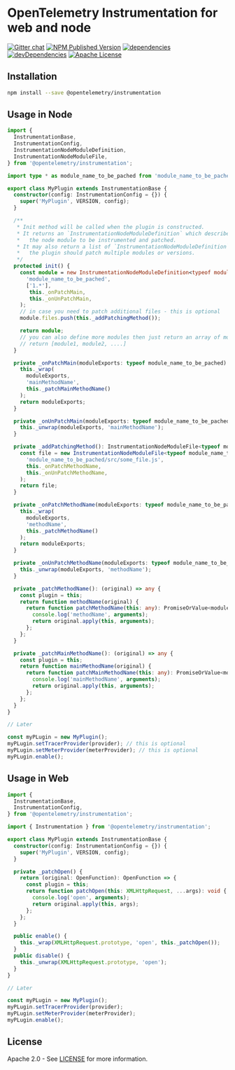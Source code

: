 # OpenTelemetry Instrumentation for web and node

[![Gitter chat][gitter-image]][gitter-url]
[![NPM Published Version][npm-img]][npm-url]
[![dependencies][dependencies-image]][dependencies-url]
[![devDependencies][devDependencies-image]][devDependencies-url]
[![Apache License][license-image]][license-image]

## Installation

```bash
npm install --save @opentelemetry/instrumentation
```

## Usage in Node

```typescript
import {
  InstrumentationBase,
  InstrumentationConfig,
  InstrumentationNodeModuleDefinition,
  InstrumentationNodeModuleFile,
} from '@opentelemetry/instrumentation';

import type * as module_name_to_be_pached from 'module_name_to_be_pached';

export class MyPlugin extends InstrumentationBase {
  constructor(config: InstrumentationConfig = {}) {
    super('MyPlugin', VERSION, config);
  }

  /**
   * Init method will be called when the plugin is constructed.
   * It returns an `InstrumentationNodeModuleDefinition` which describes
   *   the node module to be instrumented and patched.
   * It may also return a list of `InstrumentationNodeModuleDefinition`s if
   *   the plugin should patch multiple modules or versions.
   */
  protected init() {
    const module = new InstrumentationNodeModuleDefinition<typeof module_name_to_be_pached>(
      'module_name_to_be_pached',
      ['1.*'],
       this._onPatchMain,
       this._onUnPatchMain,
    );
    // in case you need to patch additional files - this is optional
    module.files.push(this._addPatchingMethod());

    return module;
    // you can also define more modules then just return an array of modules
    // return [module1, module2, ....]
  }

  private _onPatchMain(moduleExports: typeof module_name_to_be_pached) {
    this._wrap(
      moduleExports,
      'mainMethodName',
      this._patchMainMethodName()
    );
    return moduleExports;
  }

  private _onUnPatchMain(moduleExports: typeof module_name_to_be_pached) {
    this._unwrap(moduleExports, 'mainMethodName');
  }

  private _addPatchingMethod(): InstrumentationNodeModuleFile<typeof module_name_to_be_pached> {
    const file = new InstrumentationNodeModuleFile<typeof module_name_to_be_pached>(
      'module_name_to_be_pached/src/some_file.js',
      this._onPatchMethodName,
      this._onUnPatchMethodName,
    );
    return file;
  }

  private _onPatchMethodName(moduleExports: typeof module_name_to_be_pached) {
    this._wrap(
      moduleExports,
      'methodName',
      this._patchMethodName()
    );
    return moduleExports;
  }

  private _onUnPatchMethodName(moduleExports: typeof module_name_to_be_pached) {
    this._unwrap(moduleExports, 'methodName');
  }

  private _patchMethodName(): (original) => any {
    const plugin = this;
    return function methodName(original) {
      return function patchMethodName(this: any): PromiseOrValue<module_name_to_be_pached.methodName> {
        console.log('methodName', arguments);
        return original.apply(this, arguments);
      };
    };
  }

  private _patchMainMethodName(): (original) => any {
    const plugin = this;
    return function mainMethodName(original) {
      return function patchMainMethodName(this: any): PromiseOrValue<module_name_to_be_pached.mainMethodName> {
        console.log('mainMethodName', arguments);
        return original.apply(this, arguments);
      };
    };
  }
}

// Later

const myPLugin = new MyPlugin();
myPLugin.setTracerProvider(provider); // this is optional
myPLugin.setMeterProvider(meterProvider); // this is optional
myPLugin.enable();
```

## Usage in Web

```typescript
import {
  InstrumentationBase,
  InstrumentationConfig,
} from '@opentelemetry/instrumentation';

import { Instrumentation } from '@opentelemetry/instrumentation';

export class MyPlugin extends InstrumentationBase {
  constructor(config: InstrumentationConfig = {}) {
    super('MyPlugin', VERSION, config);
  }

  private _patchOpen() {
    return (original: OpenFunction): OpenFunction => {
      const plugin = this;
      return function patchOpen(this: XMLHttpRequest, ...args): void {
        console.log('open', arguments);
        return original.apply(this, args);
      };
    };
  }

  public enable() {
    this._wrap(XMLHttpRequest.prototype, 'open', this._patchOpen());
  }
  public disable() {
    this._unwrap(XMLHttpRequest.prototype, 'open');
  }
}

// Later

const myPLugin = new MyPlugin();
myPLugin.setTracerProvider(provider);
myPLugin.setMeterProvider(meterProvider);
myPLugin.enable();
```

## License

Apache 2.0 - See [LICENSE][license-url] for more information.

[gitter-image]: https://badges.gitter.im/open-telemetry/opentelemetry-js.svg
[gitter-url]: https://gitter.im/open-telemetry/opentelemetry-node?utm_source=badge&utm_medium=badge&utm_campaign=pr-badge&utm_content=badge
[license-url]: https://github.com/open-telemetry/opentelemetry-js/blob/master/LICENSE
[license-image]: https://img.shields.io/badge/license-Apache_2.0-green.svg?style=flat
[dependencies-image]: https://david-dm.org/open-telemetry/opentelemetry-js/status.svg?path=packages/opentelemetry-instrumentation
[dependencies-url]: https://david-dm.org/open-telemetry/opentelemetry-js?path=packages%2Fopentelemetry-instrumentation
[devDependencies-image]: https://david-dm.org/open-telemetry/opentelemetry-js/dev-status.svg?path=packages/opentelemetry-instrumentation
[devDependencies-url]: https://david-dm.org/open-telemetry/opentelemetry-js?path=packages%2Fopentelemetry-instrumentation&type=dev
[npm-url]: https://www.npmjs.com/package/@opentelemetry/instrumentation
[npm-img]: https://badge.fury.io/js/%40opentelemetry%2Finstrumentation.svg
